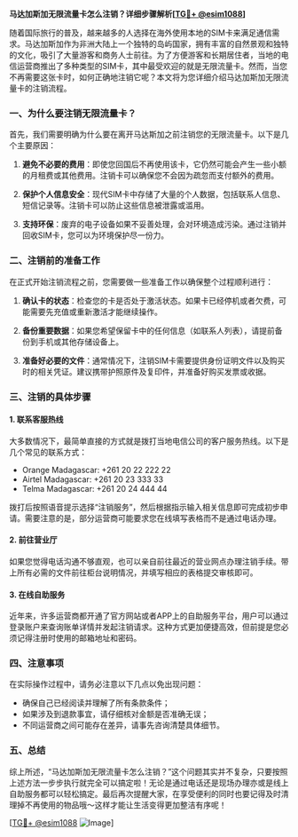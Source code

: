 **马达加斯加无限流量卡怎么注销？详细步骤解析[[TG💪+ @esim1088](https://t.me/s/esim1088)]**

随着国际旅行的普及，越来越多的人选择在海外使用本地的SIM卡来满足通信需求。马达加斯加作为非洲大陆上一个独特的岛屿国家，拥有丰富的自然景观和独特的文化，吸引了大量游客和商务人士前往。为了方便游客和长期居住者，当地的电信运营商推出了多种类型的SIM卡，其中最受欢迎的就是无限流量卡。然而，当您不再需要这张卡时，如何正确地注销它呢？本文将为您详细介绍马达加斯加无限流量卡的注销流程。

### 一、为什么要注销无限流量卡？

首先，我们需要明确为什么要在离开马达斯加之前注销您的无限流量卡。以下是几个主要原因：

1. **避免不必要的费用**：即使您回国后不再使用该卡，它仍然可能会产生一些小额的月租费或其他费用。注销卡可以确保您不会因为疏忽而支付额外的费用。
   
2. **保护个人信息安全**：现代SIM卡中存储了大量的个人数据，包括联系人信息、短信记录等。注销卡可以防止这些信息被泄露或滥用。

3. **支持环保**：废弃的电子设备如果不妥善处理，会对环境造成污染。通过注销并回收SIM卡，您可以为环境保护尽一份力。

### 二、注销前的准备工作

在正式开始注销流程之前，您需要做一些准备工作以确保整个过程顺利进行：

1. **确认卡的状态**：检查您的卡是否处于激活状态。如果卡已经停机或者欠费，可能需要先充值或重新激活才能继续操作。

2. **备份重要数据**：如果您希望保留卡中的任何信息（如联系人列表），请提前备份到手机或其他存储设备上。

3. **准备好必要的文件**：通常情况下，注销SIM卡需要提供身份证明文件以及购买时的相关凭证。建议携带护照原件及复印件，并准备好购买发票或收据。

### 三、注销的具体步骤

#### 1. 联系客服热线

大多数情况下，最简单直接的方式就是拨打当地电信公司的客户服务热线。以下是几个常见的联系方式：

- Orange Madagascar: +261 20 22 222 22
- Airtel Madagascar: +261 20 23 333 33
- Telma Madagascar: +261 20 24 444 44

拨打后按照语音提示选择“注销服务”，然后根据指示输入相关信息即可完成初步申请。需要注意的是，部分运营商可能要求您在线填写表格而不是通过电话办理。

#### 2. 前往营业厅

如果您觉得电话沟通不够直观，也可以亲自前往最近的营业网点办理注销手续。带上所有必需的文件前往柜台说明情况，并填写相应的表格提交审核即可。

#### 3. 在线自助服务

近年来，许多运营商都开通了官方网站或者APP上的自助服务平台，用户可以通过登录账户来查询账单详情并发起注销请求。这种方式更加便捷高效，但前提是您必须记得注册时使用的邮箱地址和密码。

### 四、注意事项

在实际操作过程中，请务必注意以下几点以免出现问题：

- 确保自己已经阅读并理解了所有条款条件；
- 如果涉及到退款事宜，请仔细核对金额是否准确无误；
- 不同运营商之间可能存在差异，请事先咨询清楚具体细节。

### 五、总结

综上所述，“马达加斯加无限流量卡怎么注销？”这个问题其实并不复杂，只要按照上述方法一步步执行就完全可以搞定啦！无论是通过电话还是现场办理亦或是线上自助服务都可以轻松搞定。最后再次提醒大家，在享受便利的同时也要记得及时清理掉不再使用的物品哦～这样才能让生活变得更加整洁有序呢！

[[TG💪+ @esim1088](https://t.me/s/esim1088) ![Image](https://i.postimg.cc/4NQfJmqS/Snipaste-2025-05-13-00-14-12.png)]